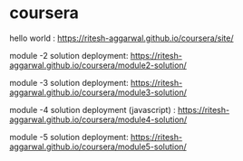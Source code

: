 # coursera
hello world : https://ritesh-aggarwal.github.io/coursera/site/

module -2 solution deployment: https://ritesh-aggarwal.github.io/coursera/module2-solution/

module -3 solution deployment: https://ritesh-aggarwal.github.io/coursera/module3-solution/

module -4 solution deployment (javascript) : https://ritesh-aggarwal.github.io/coursera/module4-solution/

module -5 solution deployment: https://ritesh-aggarwal.github.io/coursera/module5-solution/
